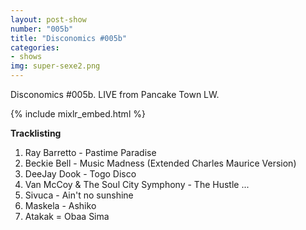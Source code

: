 ```yaml
---
layout: post-show
number: "005b"
title: "Disconomics #005b"
categories:
- shows
img: super-sexe2.png
---
```


Disconomics #005b. LIVE from Pancake Town LW.

{% include mixlr_embed.html %}

**Tracklisting**

1. Ray Barretto - Pastime Paradise
1. Beckie Bell - Music Madness (Extended Charles Maurice Version) 
1. DeeJay Dook - Togo Disco
1. Van McCoy & The Soul City Symphony - The Hustle ...
1. Sivuca - Ain't no sunshine
1. Maskela - Ashiko
1. Atakak = Obaa Sima
